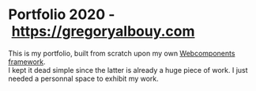 # Portfolio 2020 - https://gregoryalbouy.com

This is my portfolio, built from scratch upon my own [Webcomponents framework](https://github.com/gregoryalbouy/webcomponents-framework).  
I kept it dead simple since the latter is already a huge piece of work. I just needed a personnal space to exhibit my work.